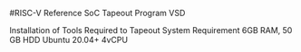 #RISC-V Reference SoC Tapeout Program VSD  

Installation of Tools Required to Tapeout
  System Requirement
  6GB RAM, 
  50 GB HDD
  Ubuntu 20.04+
  4vCPU
